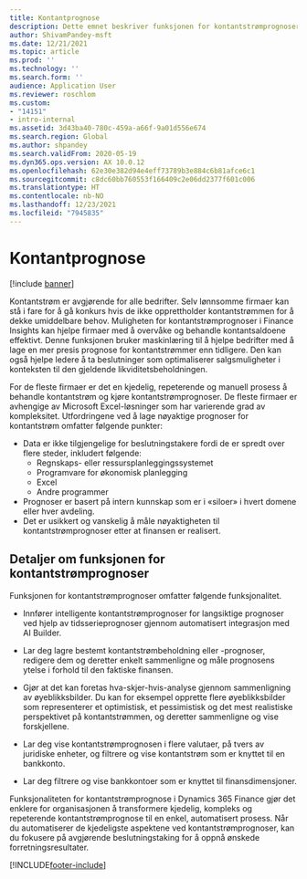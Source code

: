 ```yaml
---
title: Kontantprognose
description: Dette emnet beskriver funksjonen for kontantstrømprognoser.
author: ShivamPandey-msft
ms.date: 12/21/2021
ms.topic: article
ms.prod: ''
ms.technology: ''
ms.search.form: ''
audience: Application User
ms.reviewer: roschlom
ms.custom:
- "14151"
- intro-internal
ms.assetid: 3d43ba40-780c-459a-a66f-9a01d556e674
ms.search.region: Global
ms.author: shpandey
ms.search.validFrom: 2020-05-19
ms.dyn365.ops.version: AX 10.0.12
ms.openlocfilehash: 62e30e382d94e4eff73789b3e884c6b81afce6c1
ms.sourcegitcommit: c8dc60bb760553f166409c2e06dd2377f601c006
ms.translationtype: HT
ms.contentlocale: nb-NO
ms.lasthandoff: 12/23/2021
ms.locfileid: "7945835"
---
```

# <a name="cash-forecast"></a>Kontantprognose

[!include [banner](../includes/banner.md)]

Kontantstrøm er avgjørende for alle bedrifter. Selv lønnsomme firmaer kan stå i fare for å gå konkurs hvis de ikke opprettholder kontantstrømmen for å dekke umiddelbare behov. Muligheten for kontantstrømprognoser i Finance Insights kan hjelpe firmaer med å overvåke og behandle kontantsaldoene effektivt. Denne funksjonen bruker maskinlæring til å hjelpe bedrifter med å lage en mer presis prognose for kontantstrømmer enn tidligere. Den kan også hjelpe ledere å ta beslutninger som optimaliserer salgsmuligheter i konteksten til den gjeldende likviditetsbeholdningen. 

For de fleste firmaer er det en kjedelig, repeterende og manuell prosess å behandle kontantstrøm og kjøre kontantstrømprognoser. De fleste firmaer er avhengige av Microsoft Excel-løsninger som har varierende grad av kompleksitet. Utfordringene ved å lage nøyaktige prognoser for kontantstrøm omfatter følgende punkter:

- Data er ikke tilgjengelige for beslutningstakere fordi de er spredt over flere steder, inkludert følgende: 
  - Regnskaps- eller ressursplanleggingssystemet
  - Programvare for økonomisk planlegging
  - Excel
  - Andre programmer 
- Prognoser er basert på intern kunnskap som er i «siloer» i hvert domene eller hver avdeling.
- Det er usikkert og vanskelig å måle nøyaktigheten til kontantstrømprognoser etter at finansen er realisert.
    
## <a name="details-of-the-cash-flow-forecasts-capability"></a>Detaljer om funksjonen for kontantstrømprognoser
Funksjonen for kontantstrømprognoser omfatter følgende funksjonalitet. 

- Innfører intelligente kontantstrømprognoser for langsiktige prognoser ved hjelp av tidsserieprognoser gjennom automatisert integrasjon med AI Builder.

- Lar deg lagre bestemt kontantstrømbeholdning eller -prognoser, redigere dem og deretter enkelt sammenligne og måle prognosens ytelse i forhold til den faktiske finansen.

- Gjør at det kan foretas hva-skjer-hvis-analyse gjennom sammenligning av øyeblikksbilder. Du kan for eksempel opprette flere øyeblikksbilder som representerer et optimistisk, et pessimistisk og det mest realistiske perspektivet på kontantstrømmen, og deretter sammenligne og vise forskjellene.

- Lar deg vise kontantstrømprognosen i flere valutaer, på tvers av juridiske enheter, og filtrere og vise kontantstrøm som er knyttet til en bankkonto. 

- Lar deg filtrere og vise bankkontoer som er knyttet til finansdimensjoner.

Funksjonaliteten for kontantstrømprognose i Dynamics 365 Finance gjør det enklere for organisasjonen å transformere kjedelig, kompleks og repeterende kontantstrømprognose til en enkel, automatisert prosess. Når du automatiserer de kjedeligste aspektene ved kontantstrømprognoser, kan du fokusere på avgjørende beslutningstaking for å oppnå ønskede forretningsresultater.


[!INCLUDE[footer-include](../../includes/footer-banner.md)]
